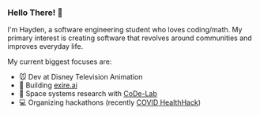 ### Hello There! 👋

I'm Hayden, a software engineering student who loves coding/math. My primary interest is creating software that revolves around communities and improves everyday life.

My current biggest focuses are:

- 🐭 Dev at Disney Television Animation
- 📱 Building [exire.ai](https://exire.ai)
- 🚀 Space systems research with [CoDe-Lab](http://code-lab.org/)
- 💻 Organizing hackathons (recently [COVID HealthHack](https://covidhealthhack.com))

